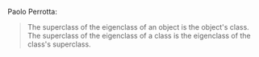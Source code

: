 Paolo Perrotta:

> The superclass of the eigenclass of an object is the object's class. The superclass of the eigenclass of a class is the eigenclass of the class's superclass.
